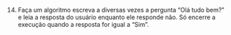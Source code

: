 14. Faça um algoritmo escreva a diversas vezes a pergunta “Olá tudo bem?” e leia a resposta do usuário enquanto ele responde não. Só encerre a execução quando a resposta
for igual a “Sim”.
